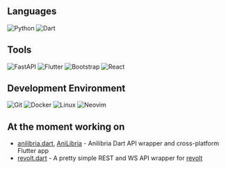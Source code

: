 ## Languages
![Python](https://img.shields.io/badge/-Python-3572a5?style=for-the-badge&logo=python&logoColor=white) ![Dart](https://shields.io/badge/Dart-blue?logo=dart&style=for-the-badge) 

## Tools
![FastAPI](https://img.shields.io/badge/FastAPI-005571?style=for-the-badge&logo=fastapi) ![Flutter](https://shields.io/badge/Flutter-02569b?logo=flutter&style=for-the-badge) ![Bootstrap](https://img.shields.io/badge/bootstrap-%23563D7C.svg?style=for-the-badge&logo=bootstrap&logoColor=white) ![React](https://img.shields.io/badge/react-%2320232a.svg?style=for-the-badge&logo=react&logoColor=%2361DAFB)

## Development Environment
![Git](https://img.shields.io/badge/-Git-F44D27?style=for-the-badge&logo=git&logoColor=white) ![Docker](https://img.shields.io/badge/-Docker-24B8EB?style=for-the-badge&logo=docker&logoColor=white) ![Linux](https://img.shields.io/badge/Linux-FCC624?style=for-the-badge&logo=linux&logoColor=black) ![Neovim](https://img.shields.io/badge/NeoVim-%2357A143.svg?&style=for-the-badge&logo=neovim&logoColor=white)

## At the moment working on
- [anilibria.dart](https://github.com/arslee07/anilibria.dart), [AniLibria](https://github.com/arslee07/anilibria-flutter) - Anilibria Dart API wrapper and cross-platform Flutter app
- [revolt.dart](https://github.com/arslee07/revolt.dart) - A pretty simple REST and WS API wrapper for [revolt](https://revolt.chat)
